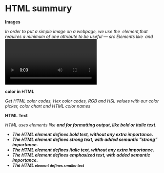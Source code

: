 #  HTML summury

**Images** 

*In order to put a simple image on a webpage, we use the <img> element,that requires a minimum of one attribute to be useful — src*
*Elements like <img> and <video> are sometimes referred to as replaced elements*

**color in HTML**

*Get HTML color codes, Hex color codes, RGB and HSL values with our color picker, color chart and HTML color names*


**HTML Text**

*HTML uses elements like <b> and <i> for formatting output, like bold or italic text.*

- The HTML <b> element defines bold text, without any extra importance.
- The HTML <strong> element defines strong text, with added semantic "strong" importance.
- The HTML <i> element defines italic text, without any extra importance.
- The HTML <em> element defines emphasized text, with added semantic importance.
- The HTML <small> element defines smaller text
